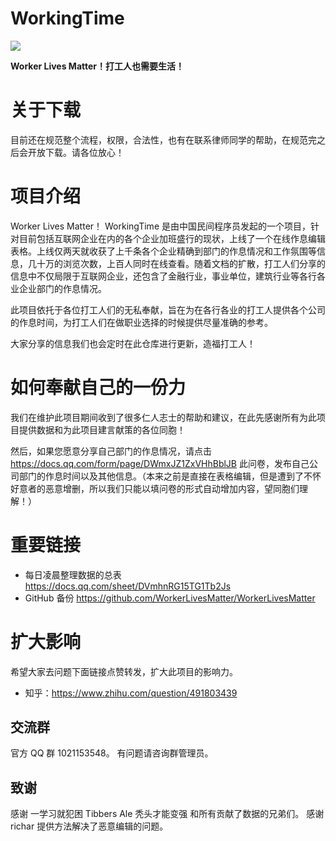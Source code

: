 # WorkingTime

![](logo+文字.png)

**Worker Lives Matter！打工人也需要生活！**

# 关于下载
目前还在规范整个流程，权限，合法性，也有在联系律师同学的帮助，在规范完之后会开放下载。请各位放心！

# 项目介绍
Worker Lives Matter！ WorkingTime 是由中国民间程序员发起的一个项目，针对目前包括互联网企业在内的各个企业加班盛行的现状，上线了一个在线作息编辑表格。上线仅两天就收获了上千条各个企业精确到部门的作息情况和工作氛围等信息，几十万的浏览次数，上百人同时在线查看。随着文档的扩散，打工人们分享的信息中不仅局限于互联网企业，还包含了金融行业，事业单位，建筑行业等各行各业企业部门的作息情况。

此项目依托于各位打工人们的无私奉献，旨在为在各行各业的打工人提供各个公司的作息时间，为打工人们在做职业选择的时候提供尽量准确的参考。

大家分享的信息我们也会定时在此仓库进行更新，造福打工人！

# 如何奉献自己的一份力
我们在维护此项目期间收到了很多仁人志士的帮助和建议，在此先感谢所有为此项目提供数据和为此项目建言献策的各位同胞！

然后，如果您愿意分享自己部门的作息情况，请点击 https://docs.qq.com/form/page/DWmxJZ1ZxVHhBblJB 此问卷，发布自己公司部门的作息时间以及其他信息。（本来之前是直接在表格编辑，但是遭到了不怀好意者的恶意增删，所以我们只能以填问卷的形式自动增加内容，望同胞们理解！）

# 重要链接

+ 每日凌晨整理数据的总表 https://docs.qq.com/sheet/DVmhnRG15TG1Tb2Js
+ GitHub 备份 https://github.com/WorkerLivesMatter/WorkerLivesMatter

# 扩大影响
希望大家去问题下面链接点赞转发，扩大此项目的影响力。
- 知乎：https://www.zhihu.com/question/491803439

## 交流群

官方 QQ 群 1021153548。
有问题请咨询群管理员。

## 致谢

感谢 一学习就犯困 Tibbers Ale 秃头才能变强 和所有贡献了数据的兄弟们。
感谢 richar 提供方法解决了恶意编辑的问题。
